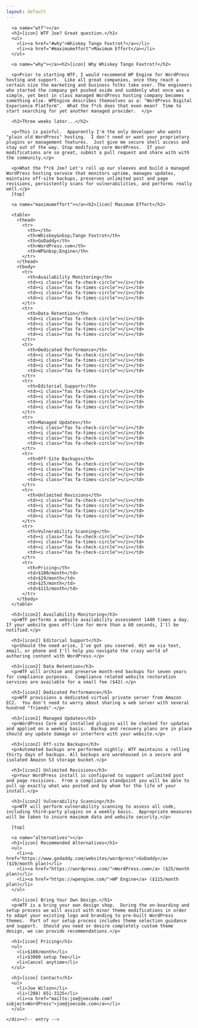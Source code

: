 ```yaml
---
layout: default
---
```


<div class="posts">
  <article class="post">
    <div class="entry">

      <a name="wtf"></a>
      <h1>[icon] WTF Joe? Great question.</h1>
      <ul>
        <li><a href="#why">Whiskey Tango Foxtrot?</a></li>
        <li><a href="#maximumeffort">Maximum Effort</a></li>
      </ul>

      <a name="why"></a><h2>[icon] Why Whiskey Tango Foxtrot?</h2>

      <p>Prior to starting WTF, I would recommend WP Engine for WordPress hosting and support.  Like all great companies, once they reach a certain size the marketing and business folks take over. The engineers who started the company get pushed aside and suddenly what once was a simple, yet best in class managed WordPress hosting company becomes something else. WPEngine describes themselves as a: "WordPress Digital Experience Platform".  What the f*ck does that even mean?  Time to start searching for yet another managed provider.  </p>

      <h2>Three weeks later...</h2>

      <p>This is painful.  Apparently I'm the only developer who wants "plain old WordPress" hosting.  I don't need or want your proprietary plugins or management features.  Just give me secure shell access and stay out of the way. Stop modifying core WordPress.  If your modifications are so great, submit a pull request and share with with the community.</p>

      <p>What the f*ck Joe? Let's roll up our sleeves and build a managed WordPress hosting servoce that monitors uptime, manages updates, maintains off-site backups, preserves unlimited post and page revisions, persistently scans for vulnerabilities, and performs really well.</p>
      [top]

      <a name="maximumeffort"></a><h2>[icon] Maximum Effort</h2>

      <table>
        <thead>
          <tr>
            <th></th>
            <th>Whiskey&nbsp;Tango Foxtrot</th>
            <th>GoDaddy</th>
            <th>WordPress.com</th>
            <th>WP&nbsp;Engine</th>
          </tr>
        </thead>
        <tbody>
          <tr>
            <th>Availability Monitoring</th>
            <td><i class="fas fa-check-circle"></i></td>
            <td><i class="fas fa-times-circle"></i></td>
            <td><i class="fas fa-times-circle"></i></td>
            <td><i class="fas fa-times-circle"></i></td>
          </tr>
          <tr>
            <th>Data Retention</th>
            <td><i class="fas fa-check-circle"></i></td>
            <td><i class="fas fa-times-circle"></i></td>
            <td><i class="fas fa-times-circle"></i></td>
            <td><i class="fas fa-times-circle"></i></td>
          </tr>
          <tr>
            <th>Dedicated Performance</th>
            <td><i class="fas fa-check-circle"></i></td>
            <td><i class="fas fa-times-circle"></i></td>
            <td><i class="fas fa-times-circle"></i></td>
            <td><i class="fas fa-times-circle"></i></td>
          </tr>
          <tr>
            <th>Editorial Support</th>
            <td><i class="fas fa-check-circle"></i></td>
            <td><i class="fas fa-times-circle"></i></td>
            <td><i class="fas fa-times-circle"></i></td>
            <td><i class="fas fa-times-circle"></i></td>
          </tr>
          <tr>
            <th>Managed Updates</th>
            <td><i class="fas fa-check-circle"></i></td>
            <td><i class="fas fa-times-circle"></i></td>
            <td><i class="fas fa-check-circle"></i></td>
            <td><i class="fas fa-check-circle"></i></td>
          </tr>
          <tr>
            <th>Off-Site Backups</th>
            <td><i class="fas fa-check-circle"></i></td>
            <td><i class="fas fa-times-circle"></i></td>
            <td><i class="fas fa-times-circle"></i></td>
            <td><i class="fas fa-times-circle"></i></td>
          </tr>
          <tr>
            <th>Unlimited Revisions</th>
            <td><i class="fas fa-check-circle"></i></td>
            <td><i class="fas fa-times-circle"></i></td>
            <td><i class="fas fa-times-circle"></i></td>
            <td><i class="fas fa-times-circle"></i></td>
          </tr>
          <tr>
            <th>Vulnerability Scanning</th>
            <td><i class="fas fa-check-circle"></i></td>
            <td><i class="fas fa-times-circle"></i></td>
            <td><i class="fas fa-check-circle"></i></td>
            <td><i class="fas fa-check-circle"></i></td>
          </tr>
          <tr>
            <th>Pricing</th>
            <td>$100/month</td>
            <td>$19/month</td>
            <td>$25/month</td>
            <td>$115/month</td>
          </tr>
        </tbody>
      </table>

      <h3>[icon2] Availability Monitoring</h3>
      <p>WTF performs a website availability assessment 1440 times a day.  If your website goes off-line for more than a 60 seconds, I'll be notified.</p>

      <h3>[icon2] Editorial Support</h3>
      <p>Should the need arise, I've got you covered. Hit me via text, email, or phone and I'll help you navigate the crazy world of authoring content with WordPress.</p>

      <h3>[icon2] Data Retention</h3>
      <p>WTF will archive and preserve month-end backups for seven years for compliance purposes.  Compliance related website restoration services are available for a small fee ($42).</p>

      <h3>[icon2] Dedicated Performance</h3>
      <p>WTF provisions a dedicated virtual private server from Amazon EC2.  You don't need to worry about sharing a web server with several hundred "friends".</p>

      <h3>[icon2] Managed Updates</h3>
      <p>WordPress Core and installed plugins will be checked for updates and applied on a weekly basis.  Backup and recovery plans are in place should any update damage or interfere with your website.</p>

      <h3>[icon2] Off-site Backups</h3>
      <p>Automated backups are performed nightly. WTF maintains a rolling thirty days of backups. All backups are warehoused in a secure and isolated Amazon S3 storage bucket.</p>

      <h3>[icon2] Unlimited Revisions</h3>
      <p>Your WordPress install is configured to support unlimited post and page revisions.  From a compliance standpoint you will be able to pull up exactly what was posted and by whom for the life of your install.</p>

      <h3>[icon2] Vulnerability Scanning</h3>
      <p>WTF will perform vulnerability scanning to assess all code, including third-party plugins on a weekly basis.  Appropriate measures will be taken to insure maximum data and website security.</p>

      [top]

      <a name="alternatives"></a>
      <h1>[icon] Recommended Alternatives</h1>
      <ul>
        <li><a href="https://www.godaddy.com/websites/wordpress">GoDaddy</a> ($19/month plan)</li>
        <li><a href="https://wordpress.com/">WordPress.com</a> ($25/month plan)</li>
        <li><a href="https://wpengine.com/">WP Engine</a> ($115/month plan)</li>
      </ul>

      <h1>[icon] Bring Your Own Design.</h1>
      <p>WTF is a bring your own design shop.  During the on-boarding and setup process we will assist with minor theme modifications in order to adapt your existing logo and branding to pre-built WordPress themes.  Part of our setup process includes theme selection guidance and support.  Should you need or desire completely custom theme design, we can provide recommendations.</p>

      <h1>[icon] Pricing</h1>
      <ul>
        <li>$100/month</li>
        <li>$3000 setup fee</li>
        <li>Cancel anytime</li>
      </ul>

      <h1>[icon] Contact</h1>
      <ul>
        <li>Joe Wilson</li>
        <li>(208) 651-3125</li>
        <li><a href="mailto:joe@joecode.com?subject=WordPress">joe@joecode.com</a></li>
      </ul>

    </div><!-- entry -->
  </article>
</div>